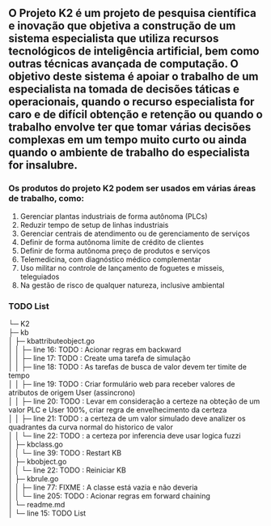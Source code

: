 ## O Projeto K2  é um projeto de pesquisa científica e inovação que objetiva a construção de um sistema especialista que utiliza recursos tecnológicos de inteligência artificial, bem como outras técnicas avançada de computação. O objetivo deste sistema é apoiar o trabalho de um especialista na tomada de decisões táticas e operacionais, quando o recurso especialista for caro e de difícil obtenção e retenção ou quando o trabalho envolve ter que tomar várias decisões complexas em um tempo muito curto ou ainda quando o ambiente de trabalho do especialista for insalubre.


### Os produtos do projeto K2 podem ser usados em várias áreas de trabalho, como:
1.	Gerenciar plantas industriais de forma autônoma (PLCs)
2.	Reduzir tempo de setup de linhas industriais
3.	Gerenciar centrais de atendimento ou de gerenciamento de serviços
4.	Definir de forma autônoma limite de crédito de clientes
5.	Definir de forma autônoma preço de produtos e serviços
6.	Telemedicina, com diagnóstico médico complementar
7.	Uso militar no controle de lançamento de foguetes e misseis, teleguiados
8.	Na gestão de risco de qualquer natureza, inclusive ambiental


### TODO List

└─ K2 <br />
   ├─ kb <br />
   │  ├─ kbattributeobject.go <br />
   │  │  ├─ line 16: TODO : Acionar regras em backward <br />
   │  │  ├─ line 17: TODO : Create uma tarefa de simulação <br />
   │  │  ├─ line 18: TODO : As tarefas de busca de valor devem ter timite de tempo <br />
   │  │  ├─ line 19: TODO : Criar formulário web para receber valores de atributos de origem User  (assincrono)<br />
   │  │  ├─ line 20: TODO : Levar em consideração a certeze na obteção de um valor PLC e User 100%, criar regra de envelhecimento da certeza<br />
   │  │  ├─ line 21: TODO : a certeza de um valor simulado deve analizer os quadrantes da curva normal do historico de valor<br />
   │  │  └─ line 22: TODO : a certeza por inferencia deve usar logica fuzzi<br />
   │  ├─ kbclass.go<br />
   │  │  └─ line 39: TODO : Restart KB<br />
   │  ├─ kbobject.go<br />
   │  │  └─ line 22: TODO : Reiniciar KB<br />
   │  ├─ kbrule.go<br />
   │  │  ├─ line 77: FIXME : A classe está vazia e não deveria<br />
   │  │  └─ line 205: TODO : Acionar regras em forward chaining<br />
   │  └─ readme.md<br />
   │     └─ line 15: TODO List<br />
